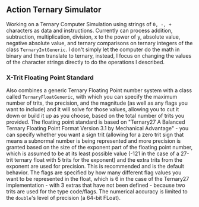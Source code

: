 ## Action Ternary Simulator ##
Working on a Ternary Computer Simulation using strings of ```0, -, +``` characters as data and instructions.
Currently can process addition, subtraction, multiplication, division, x to the power of y, absolute value, negative absolute value, and ternary comparisons on ternary integers of the class ```TernaryIntGeneric```.
I don't simply let the computer do the math in binary and then translate to ternary, instead, I focus on changing the values of the character strings directly to do the operations I described.

### X-Trit Floating Point Standard ###
Also combines a generic Ternary Floating Point number system with a class called ```TernaryFloatGeneric```, with which you can specify the maximum number of trits, the precision, and the magnitude 
(as well as any flags you want to include) and it will solve for those values, allowing you to cut it down or build it up as you choose, based on the total number of trits you provided. The floating point 
standard is based on "Ternary27 A Balanced Ternary Floating Point Format Version 3.1 by Mechanical Advantage" - you can specify whether you want a sign trit (allowing for a zero trit sign that means a 
subnormal number is being represented and more precision is granted based on the size of the exponent part of the floating point number, which is assumed to be at its least possible value (-121 in 
the case of a 27-trit ternary float with 5 trits for the exponent) and the extra trits from the exponent are used for precision. This is recommended and is the default behavior. The flags are specified by how many different flag values you want to be represented in the float, which is 6 in the case of the Ternary27 implementation - with 3 extras that have not been defined - because two trits are used for the type code/flags. 
The numerical accuracy is limited to the `double`'s level of precision (a 64-bit FLoat).
